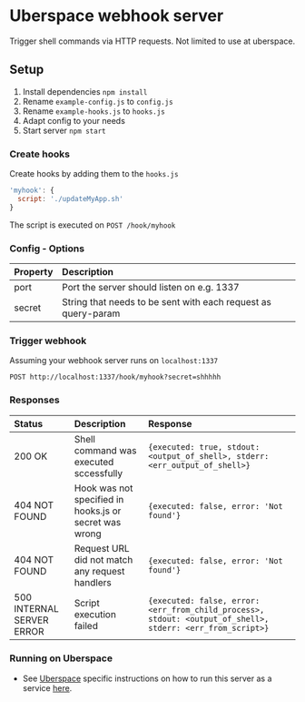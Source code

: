 # Uberspace webhook server
Trigger shell commands via HTTP requests. Not limited to use at uberspace.

## Setup

1. Install dependencies ``npm install``
2. Rename ``example-config.js`` to ``config.js``
3. Rename ``example-hooks.js`` to ``hooks.js``
4. Adapt config to your needs
5. Start server ``npm start``

### Create hooks
Create hooks by adding them to the ``hooks.js``

```javascript
'myhook': {
  script: './updateMyApp.sh'
}
```
The script is executed on ``POST /hook/myhook``


### Config - Options

|Property|Description|
| :------ | :--------- |
|port|Port the server should listen on e.g. 1337|
|secret|String that needs to be sent with each request as query-param|

### Trigger webhook
Assuming your webhook server runs on ``localhost:1337``

``POST http://localhost:1337/hook/myhook?secret=shhhhh``

### Responses

|Status|Description|Response|
| :------ | :--------- | :------ |
|200 OK|Shell command was executed sccessfully| ``{executed: true, stdout: <output_of_shell>, stderr: <err_output_of_shell>}``|
|404 NOT FOUND| Hook was not specified in hooks.js or secret was wrong|``{executed: false, error: 'Not found'}``|
|404 NOT FOUND| Request URL did not match any request handlers|``{executed: false, error: 'Not found'}``|
|500 INTERNAL SERVER ERROR| Script execution failed|``{executed: false, error: <err_from_child_process>, stdout: <output_of_shell>, stderr: <err_from_script>}``|

### Running on Uberspace
* See [Uberspace](https://uberspace.de) specific instructions on how to run this server as a service [here](https://manual.uberspace.de/daemons-supervisord/#create-a-service).
